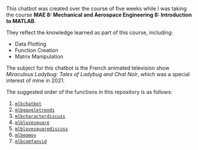 
This chatbot was created over the course of five weeks while I was taking the course **MAE 8: Mechanical and Aerospace Engineering 8: Introduction to MATLAB**.

They reflect the knowledge learned as part of this course, including:

* Data Plotting
* Function Creation
* Matrix Manipulation

The subject for this chatbot is the French animated television show *Miraculous Ladybug: Tales of Ladybug and Chat Noir*, which was a special interest of mine in 2021.

The suggested order of the functions in this repository is as follows:
1. [`mlbchatbot`](https://github.com/the0asis/miraculous-ladybug-chatbot/blob/main/mlbchatbot.m)
2. [`mlbgoogletrends`](https://github.com/the0asis/miraculous-ladybug-chatbot/blob/main/mlbgoogletrends.m)
3. [`mlbcharacterdiscuss`](https://github.com/the0asis/miraculous-ladybug-chatbot/blob/main/mlbcharacterdiscuss.m)
4. [`mlblovesquare`](https://github.com/the0asis/miraculous-ladybug-chatbot/blob/main/mlblovesquare.m)
5. [`mlblovesquarediscuss`](https://github.com/the0asis/miraculous-ladybug-chatbot/blob/main/mlblovesquarediscuss.m)
6. [`mlbepmov`](https://github.com/the0asis/miraculous-ladybug-chatbot/blob/main/mlbepmov.m)
7. [`mlbcomfanvid`](https://github.com/the0asis/miraculous-ladybug-chatbot/blob/main/mlbcomfanvid.m)

